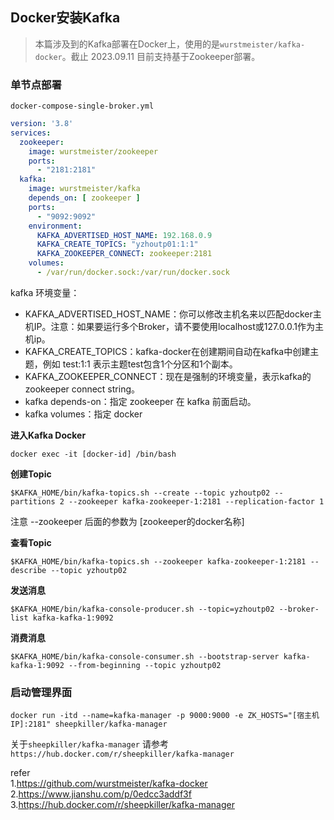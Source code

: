 ## Docker安装Kafka

>本篇涉及到的Kafka部署在Docker上，使用的是`wurstmeister/kafka-docker`。截止 2023.09.11 目前支持基于Zookeeper部署。  


### 单节点部署  
`docker-compose-single-broker.yml`      
```yaml
version: '3.8'
services:
  zookeeper:
    image: wurstmeister/zookeeper
    ports:
      - "2181:2181"
  kafka:
    image: wurstmeister/kafka
    depends_on: [ zookeeper ]
    ports:
      - "9092:9092"
    environment:
      KAFKA_ADVERTISED_HOST_NAME: 192.168.0.9
      KAFKA_CREATE_TOPICS: "yzhoutp01:1:1"
      KAFKA_ZOOKEEPER_CONNECT: zookeeper:2181
    volumes:
      - /var/run/docker.sock:/var/run/docker.sock
```

kafka 环境变量：        
* KAFKA_ADVERTISED_HOST_NAME：你可以修改主机名来以匹配docker主机IP。注意：如果要运行多个Broker，请不要使用localhost或127.0.0.1作为主机ip。      
* KAFKA_CREATE_TOPICS：kafka-docker在创建期间自动在kafka中创建主题，例如 test:1:1 表示主题test包含1个分区和1个副本。    
* KAFKA_ZOOKEEPER_CONNECT：现在是强制的环境变量，表示kafka的zookeeper connect string。  
* kafka depends-on：指定 zookeeper 在 kafka 前面启动。  
* kafka volumes：指定 docker   

**进入Kafka Docker**
```
docker exec -it [docker-id] /bin/bash
```

**创建Topic**
```
$KAFKA_HOME/bin/kafka-topics.sh --create --topic yzhoutp02 --partitions 2 --zookeeper kafka-zookeeper-1:2181 --replication-factor 1
```
注意 --zookeeper 后面的参数为 [zookeeper的docker名称]

**查看Topic**
```
$KAFKA_HOME/bin/kafka-topics.sh --zookeeper kafka-zookeeper-1:2181 --describe --topic yzhoutp02
```

**发送消息**
```
$KAFKA_HOME/bin/kafka-console-producer.sh --topic=yzhoutp02 --broker-list kafka-kafka-1:9092
```

**消费消息**
```
$KAFKA_HOME/bin/kafka-console-consumer.sh --bootstrap-server kafka-kafka-1:9092 --from-beginning --topic yzhoutp02
```

### 启动管理界面    
```
docker run -itd --name=kafka-manager -p 9000:9000 -e ZK_HOSTS="[宿主机IP]:2181" sheepkiller/kafka-manager
```
关于`sheepkiller/kafka-manager` 请参考`https://hub.docker.com/r/sheepkiller/kafka-manager`  



refer   
1.https://github.com/wurstmeister/kafka-docker  
2.https://www.jianshu.com/p/0edcc3addf3f    
3.https://hub.docker.com/r/sheepkiller/kafka-manager    




